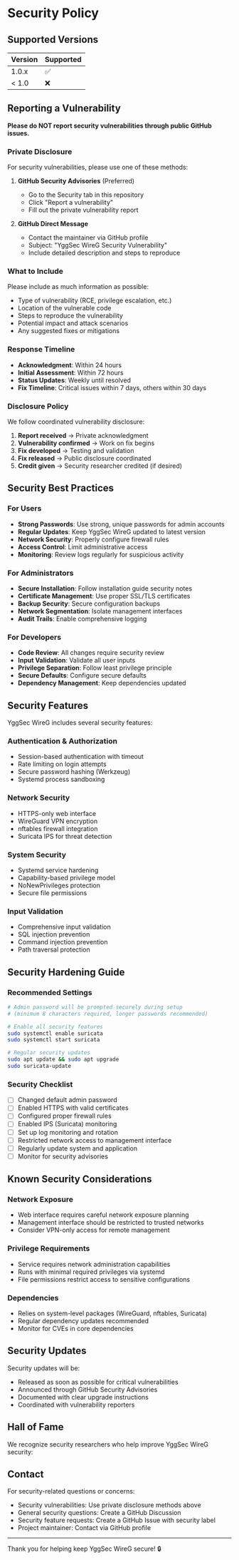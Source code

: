 # Security Policy

## Supported Versions

| Version | Supported          |
| ------- | ------------------ |
| 1.0.x   | :white_check_mark: |
| < 1.0   | :x:                |

## Reporting a Vulnerability

**Please do NOT report security vulnerabilities through public GitHub issues.**

### Private Disclosure

For security vulnerabilities, please use one of these methods:

1. **GitHub Security Advisories** (Preferred)
   - Go to the Security tab in this repository
   - Click "Report a vulnerability"
   - Fill out the private vulnerability report

2. **GitHub Direct Message**
   - Contact the maintainer via GitHub profile
   - Subject: "YggSec WireG Security Vulnerability"
   - Include detailed description and steps to reproduce

### What to Include

Please include as much information as possible:
- Type of vulnerability (RCE, privilege escalation, etc.)
- Location of the vulnerable code
- Steps to reproduce the vulnerability
- Potential impact and attack scenarios
- Any suggested fixes or mitigations

### Response Timeline

- **Acknowledgment**: Within 24 hours
- **Initial Assessment**: Within 72 hours  
- **Status Updates**: Weekly until resolved
- **Fix Timeline**: Critical issues within 7 days, others within 30 days

### Disclosure Policy

We follow coordinated vulnerability disclosure:

1. **Report received** → Private acknowledgment
2. **Vulnerability confirmed** → Work on fix begins
3. **Fix developed** → Testing and validation
4. **Fix released** → Public disclosure coordinated
5. **Credit given** → Security researcher credited (if desired)

## Security Best Practices

### For Users

- **Strong Passwords**: Use strong, unique passwords for admin accounts
- **Regular Updates**: Keep YggSec WireG updated to latest version
- **Network Security**: Properly configure firewall rules
- **Access Control**: Limit administrative access
- **Monitoring**: Review logs regularly for suspicious activity

### For Administrators

- **Secure Installation**: Follow installation guide security notes
- **Certificate Management**: Use proper SSL/TLS certificates
- **Backup Security**: Secure configuration backups
- **Network Segmentation**: Isolate management interfaces
- **Audit Trails**: Enable comprehensive logging

### For Developers

- **Code Review**: All changes require security review
- **Input Validation**: Validate all user inputs
- **Privilege Separation**: Follow least privilege principle
- **Secure Defaults**: Configure secure defaults
- **Dependency Management**: Keep dependencies updated

## Security Features

YggSec WireG includes several security features:

### Authentication & Authorization
- Session-based authentication with timeout
- Rate limiting on login attempts
- Secure password hashing (Werkzeug)
- Systemd process sandboxing

### Network Security
- HTTPS-only web interface
- WireGuard VPN encryption
- nftables firewall integration
- Suricata IPS for threat detection

### System Security
- Systemd service hardening
- Capability-based privilege model
- NoNewPrivileges protection
- Secure file permissions

### Input Validation
- Comprehensive input validation
- SQL injection prevention
- Command injection prevention
- Path traversal protection

## Security Hardening Guide

### Recommended Settings

```bash
# Admin password will be prompted securely during setup
# (minimum 8 characters required, longer passwords recommended)

# Enable all security features
sudo systemctl enable suricata
sudo systemctl start suricata

# Regular security updates
sudo apt update && sudo apt upgrade
sudo suricata-update
```

### Security Checklist

- [ ] Changed default admin password
- [ ] Enabled HTTPS with valid certificates
- [ ] Configured proper firewall rules
- [ ] Enabled IPS (Suricata) monitoring
- [ ] Set up log monitoring and rotation
- [ ] Restricted network access to management interface
- [ ] Regularly update system and application
- [ ] Monitor for security advisories

## Known Security Considerations

### Network Exposure
- Web interface requires careful network exposure planning
- Management interface should be restricted to trusted networks
- Consider VPN-only access for remote management

### Privilege Requirements
- Service requires network administration capabilities
- Runs with minimal required privileges via systemd
- File permissions restrict access to sensitive configurations

### Dependencies
- Relies on system-level packages (WireGuard, nftables, Suricata)
- Regular dependency updates recommended
- Monitor for CVEs in core dependencies

## Security Updates

Security updates will be:
- Released as soon as possible for critical vulnerabilities
- Announced through GitHub Security Advisories
- Documented with clear upgrade instructions
- Coordinated with vulnerability reporters

## Hall of Fame

We recognize security researchers who help improve YggSec WireG security:

<!-- Security researchers will be listed here -->

## Contact

For security-related questions or concerns:
- Security vulnerabilities: Use private disclosure methods above
- General security questions: Create a GitHub Discussion
- Security feature requests: Create a GitHub Issue with security label
- Project maintainer: Contact via GitHub profile

---

Thank you for helping keep YggSec WireG secure! 🔒